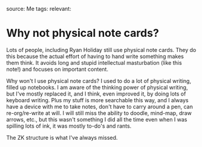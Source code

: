 source: Me
tags:
relevant:

# Why not physical note cards?

Lots of people, including Ryan Holiday still use physical note cards. They do this because the actual effort of having to hand write something makes them think. It avoids long and stupid intellectual masturbation (like this note!) and focuses on important content.

Why won't I use physical note cards? I used to do a lot of physical writing, filled up notebooks. I am aware of the thinking power of physical writing, but I've mostly replaced it, and I think, even improved it, by doing lots of keyboard writing. Plus my stuff is more searchable this way, and I always have a device with me to take notes, don't have to carry around a pen, can re-org/re-write at will. I will still miss the ability to doodle, mind-map, draw arrows, etc., but this wasn't something I did all the time even when I was spilling lots of ink, it was mostly to-do's and rants.

The ZK structure is what I've always missed. 